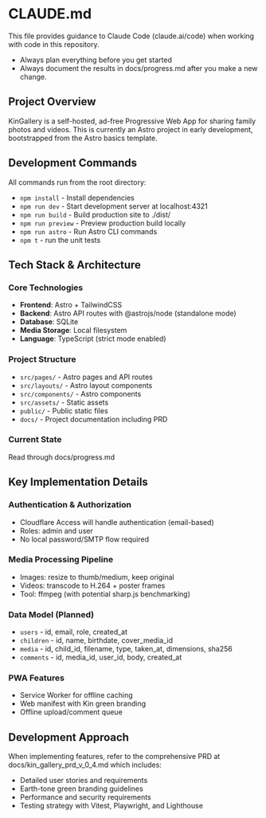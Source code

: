 # CLAUDE.md

This file provides guidance to Claude Code (claude.ai/code) when working with code in this repository.

- Always plan everything before you get started
- Always document the results in docs/progress.md after you make a new change.

## Project Overview

KinGallery is a self-hosted, ad-free Progressive Web App for sharing family photos and videos. This is currently an Astro project in early development, bootstrapped from the Astro basics template.

## Development Commands

All commands run from the root directory:

- `npm install` - Install dependencies
- `npm run dev` - Start development server at localhost:4321
- `npm run build` - Build production site to ./dist/
- `npm run preview` - Preview production build locally
- `npm run astro` - Run Astro CLI commands
- `npm t` - run the unit tests

## Tech Stack & Architecture

### Core Technologies

- **Frontend**: Astro + TailwindCSS
- **Backend**: Astro API routes with @astrojs/node (standalone mode)
- **Database**: SQLite
- **Media Storage**: Local filesystem
- **Language**: TypeScript (strict mode enabled)

### Project Structure

- `src/pages/` - Astro pages and API routes
- `src/layouts/` - Astro layout components
- `src/components/` - Astro components
- `src/assets/` - Static assets
- `public/` - Public static files
- `docs/` - Project documentation including PRD

### Current State

Read through docs/progress.md

## Key Implementation Details

### Authentication & Authorization

- Cloudflare Access will handle authentication (email-based)
- Roles: admin and user
- No local password/SMTP flow required

### Media Processing Pipeline

- Images: resize to thumb/medium, keep original
- Videos: transcode to H.264 + poster frames
- Tool: ffmpeg (with potential sharp.js benchmarking)

### Data Model (Planned)

- `users` - id, email, role, created_at
- `children` - id, name, birthdate, cover_media_id
- `media` - id, child_id, filename, type, taken_at, dimensions, sha256
- `comments` - id, media_id, user_id, body, created_at

### PWA Features

- Service Worker for offline caching
- Web manifest with Kin green branding
- Offline upload/comment queue

## Development Approach

When implementing features, refer to the comprehensive PRD at docs/kin_gallery_prd_v_0_4.md which includes:

- Detailed user stories and requirements
- Earth-tone green branding guidelines
- Performance and security requirements
- Testing strategy with Vitest, Playwright, and Lighthouse
